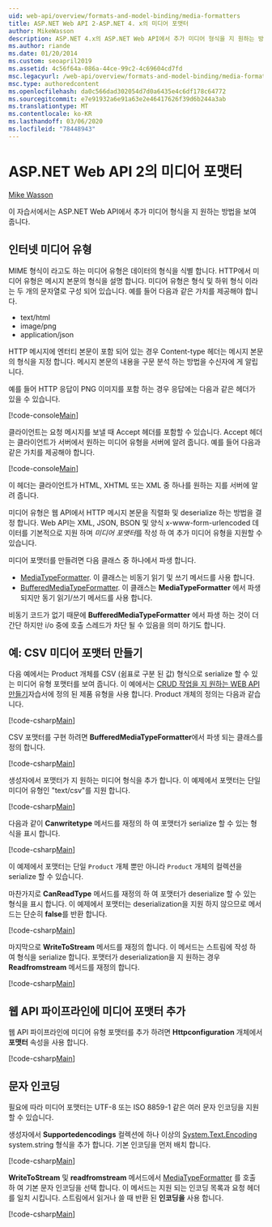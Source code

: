 ```yaml
---
uid: web-api/overview/formats-and-model-binding/media-formatters
title: ASP.NET Web API 2-ASP.NET 4. x의 미디어 포맷터
author: MikeWasson
description: ASP.NET 4.x의 ASP.NET Web API에서 추가 미디어 형식을 지 원하는 방법을 보여 줍니다.
ms.author: riande
ms.date: 01/20/2014
ms.custom: seoapril2019
ms.assetid: 4c56f64a-086a-44ce-99c2-4c69604cd7fd
msc.legacyurl: /web-api/overview/formats-and-model-binding/media-formatters
msc.type: authoredcontent
ms.openlocfilehash: da0c566dad302054d7d0a6435e4c6df178c64772
ms.sourcegitcommit: e7e91932a6e91a63e2e46417626f39d6b244a3ab
ms.translationtype: MT
ms.contentlocale: ko-KR
ms.lasthandoff: 03/06/2020
ms.locfileid: "78448943"
---
```

# <a name="media-formatters-in-aspnet-web-api-2"></a>ASP.NET Web API 2의 미디어 포맷터

[Mike Wasson](https://github.com/MikeWasson)

이 자습서에서는 ASP.NET Web API에서 추가 미디어 형식을 지 원하는 방법을 보여 줍니다.

## <a name="internet-media-types"></a>인터넷 미디어 유형

MIME 형식이 라고도 하는 미디어 유형은 데이터의 형식을 식별 합니다. HTTP에서 미디어 유형은 메시지 본문의 형식을 설명 합니다. 미디어 유형은 형식 및 하위 형식 이라는 두 개의 문자열로 구성 되어 있습니다. 예를 들어 다음과 같은 가치를 제공해야 합니다.

- text/html
- image/png
- application/json

HTTP 메시지에 엔터티 본문이 포함 되어 있는 경우 Content-type 헤더는 메시지 본문의 형식을 지정 합니다. 메시지 본문의 내용을 구문 분석 하는 방법을 수신자에 게 알립니다.

예를 들어 HTTP 응답이 PNG 이미지를 포함 하는 경우 응답에는 다음과 같은 헤더가 있을 수 있습니다.

[!code-console[Main](media-formatters/samples/sample1.cmd)]

클라이언트는 요청 메시지를 보낼 때 Accept 헤더를 포함할 수 있습니다. Accept 헤더는 클라이언트가 서버에서 원하는 미디어 유형을 서버에 알려 줍니다. 예를 들어 다음과 같은 가치를 제공해야 합니다.

[!code-console[Main](media-formatters/samples/sample2.cmd)]

이 헤더는 클라이언트가 HTML, XHTML 또는 XML 중 하나를 원하는 지를 서버에 알려 줍니다.

미디어 유형은 웹 API에서 HTTP 메시지 본문을 직렬화 및 deserialize 하는 방법을 결정 합니다. Web API는 XML, JSON, BSON 및 양식 x-www-form-urlencoded 데이터를 기본적으로 지원 하며 *미디어 포맷터*를 작성 하 여 추가 미디어 유형을 지원할 수 있습니다.

미디어 포맷터를 만들려면 다음 클래스 중 하나에서 파생 합니다.

- [MediaTypeFormatter](https://msdn.microsoft.com/library/system.net.http.formatting.mediatypeformatter.aspx). 이 클래스는 비동기 읽기 및 쓰기 메서드를 사용 합니다.
- [BufferedMediaTypeFormatter](https://msdn.microsoft.com/library/system.net.http.formatting.bufferedmediatypeformatter.aspx). 이 클래스는 **MediaTypeFormatter** 에서 파생 되지만 동기 읽기/쓰기 메서드를 사용 합니다.

비동기 코드가 없기 때문에 **BufferedMediaTypeFormatter** 에서 파생 하는 것이 더 간단 하지만 i/o 중에 호출 스레드가 차단 될 수 있음을 의미 하기도 합니다.

## <a name="example-creating-a-csv-media-formatter"></a>예: CSV 미디어 포맷터 만들기

다음 예에서는 Product 개체를 CSV (쉼표로 구분 된 값) 형식으로 serialize 할 수 있는 미디어 유형 포맷터를 보여 줍니다. 이 예에서는 [CRUD 작업을 지 원하는 WEB API 만들기](../older-versions/creating-a-web-api-that-supports-crud-operations.md)자습서에 정의 된 제품 유형을 사용 합니다. Product 개체의 정의는 다음과 같습니다.

[!code-csharp[Main](media-formatters/samples/sample3.cs)]

CSV 포맷터를 구현 하려면 **BufferedMediaTypeFormatter**에서 파생 되는 클래스를 정의 합니다.

[!code-csharp[Main](media-formatters/samples/sample4.cs)]

생성자에서 포맷터가 지 원하는 미디어 형식을 추가 합니다. 이 예제에서 포맷터는 단일 미디어 유형인 &quot;text/csv&quot;를 지원 합니다.

[!code-csharp[Main](media-formatters/samples/sample5.cs)]

다음과 같이 **Canwritetype** 메서드를 재정의 하 여 포맷터가 serialize 할 수 있는 형식을 표시 합니다.

[!code-csharp[Main](media-formatters/samples/sample6.cs)]

이 예제에서 포맷터는 단일 `Product` 개체 뿐만 아니라 `Product` 개체의 컬렉션을 serialize 할 수 있습니다.

마찬가지로 **CanReadType** 메서드를 재정의 하 여 포맷터가 deserialize 할 수 있는 형식을 표시 합니다. 이 예제에서 포맷터는 deserialization을 지원 하지 않으므로 메서드는 단순히 **false**를 반환 합니다.

[!code-csharp[Main](media-formatters/samples/sample7.cs)]

마지막으로 **WriteToStream** 메서드를 재정의 합니다. 이 메서드는 스트림에 작성 하 여 형식을 serialize 합니다. 포맷터가 deserialization을 지 원하는 경우 **Readfromstream** 메서드를 재정의 합니다.

[!code-csharp[Main](media-formatters/samples/sample8.cs)]

## <a name="adding-a-media-formatter-to-the-web-api-pipeline"></a>웹 API 파이프라인에 미디어 포맷터 추가

웹 API 파이프라인에 미디어 유형 포맷터를 추가 하려면 **Httpconfiguration** 개체에서 **포맷터** 속성을 사용 합니다.

[!code-csharp[Main](media-formatters/samples/sample9.cs)]

## <a name="character-encodings"></a>문자 인코딩

필요에 따라 미디어 포맷터는 UTF-8 또는 ISO 8859-1 같은 여러 문자 인코딩을 지원할 수 있습니다.

생성자에서 **Supportedencodings** 컬렉션에 하나 이상의 [System.Text.Encoding](https://msdn.microsoft.com/library/system.text.encoding.aspx) system.string 형식을 추가 합니다. 기본 인코딩을 먼저 배치 합니다.

[!code-csharp[Main](media-formatters/samples/sample10.cs?highlight=6-7)]

**WriteToStream** 및 **readfromstream** 메서드에서 [MediaTypeFormatter](https://msdn.microsoft.com/library/hh969054.aspx) 를 호출 하 여 기본 문자 인코딩을 선택 합니다. 이 메서드는 지원 되는 인코딩 목록과 요청 헤더를 일치 시킵니다. 스트림에서 읽거나 쓸 때 반환 된 **인코딩을** 사용 합니다.

[!code-csharp[Main](media-formatters/samples/sample11.cs?highlight=3,5)]
